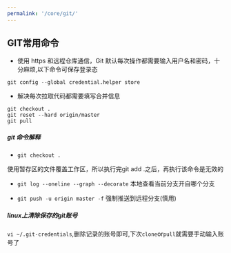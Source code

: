 ```yaml
---
permalink: '/core/git/'
---
```

## GIT常用命令
- 使用 https 和远程仓库通信，Git 默认每次操作都需要输入用户名和密码，十分麻烦,以下命令可保存登录态

`git config --global credential.helper store`

- 解决每次拉取代码都需要填写合并信息

```
git checkout .
git reset --hard origin/master
git pull
```

##### git 命令解释
- `git checkout .`

使用暂存区的文件覆盖工作区，所以执行完git add .之后，再执行该命令是无效的

- `git log --oneline --graph --decorate`
本地查看当前分支开自哪个分支

- `git push -u origin master -f`
强制推送到远程分支(慎用)

##### linux上清除保存的git账号
`vi ~/.git-credentials`,删除记录的账号即可,下次`clone`or`pull`就需要手动输入账号了